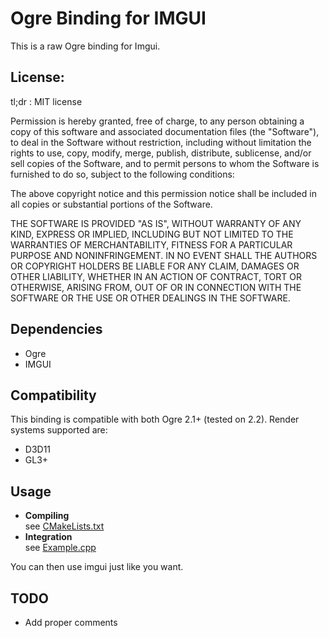# Ogre Binding for IMGUI #

This is a raw Ogre binding for Imgui.

## License: ##

tl;dr : MIT license

Permission is hereby granted, free of charge, to any person obtaining a copy
of this software and associated documentation files (the "Software"), to deal
in the Software without restriction, including without limitation the rights
to use, copy, modify, merge, publish, distribute, sublicense, and/or sell
copies of the Software, and to permit persons to whom the Software is
furnished to do so, subject to the following conditions:

The above copyright notice and this permission notice shall be included in
all copies or substantial portions of the Software.

THE SOFTWARE IS PROVIDED "AS IS", WITHOUT WARRANTY OF ANY KIND, EXPRESS OR
IMPLIED, INCLUDING BUT NOT LIMITED TO THE WARRANTIES OF MERCHANTABILITY,
FITNESS FOR A PARTICULAR PURPOSE AND NONINFRINGEMENT. IN NO EVENT SHALL THE
AUTHORS OR COPYRIGHT HOLDERS BE LIABLE FOR ANY CLAIM, DAMAGES OR OTHER
LIABILITY, WHETHER IN AN ACTION OF CONTRACT, TORT OR OTHERWISE, ARISING FROM,
OUT OF OR IN CONNECTION WITH THE SOFTWARE OR THE USE OR OTHER DEALINGS IN
THE SOFTWARE.

## Dependencies ##

* Ogre
* IMGUI

## Compatibility ##

This binding is compatible with both Ogre 2.1+ (tested on 2.2).
Render systems supported are:

* D3D11
* GL3+

## Usage ##

* **Compiling**  
  see [CMakeLists.txt](CMakeLists.txt)
* **Integration**  
  see [Example.cpp](Example.cpp)

You can then use imgui just like you want.

## TODO ##

* Add proper comments